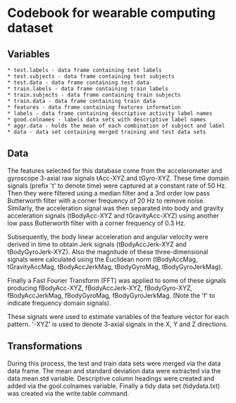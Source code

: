 # Codebook for wearable computing dataset

## Variables
	* test.labels - data frame containing test labels
	* test.subjects - data frame containing test subjects
	* test.data - data frame containing test data
	* train.labels - data frame containing train labels
	* train.subjects - data frame containing train subjects
	* train.data - data frame containing train data
	* features - data frame containing features information
	* labels - data frame containing descriptive activity label names
	* good.colnames - labels data sets with descriptive label names
	* aggr.data - holds the mean of each combination of subject and label
	* data - data set containing merged training and test data sets

## Data
The features selected for this database come from the accelerometer and gyroscope 3-axial raw signals tAcc-XYZ and tGyro-XYZ. These time domain signals (prefix 't' to denote time) were captured at a constant rate of 50 Hz. Then they were filtered using a median filter and a 3rd order low pass Butterworth filter with a corner frequency of 20 Hz to remove noise. Similarly, the acceleration signal was then separated into body and gravity acceleration signals (tBodyAcc-XYZ and tGravityAcc-XYZ) using another low pass Butterworth filter with a corner frequency of 0.3 Hz.

Subsequently, the body linear acceleration and angular velocity were derived in time to obtain Jerk signals (tBodyAccJerk-XYZ and tBodyGyroJerk-XYZ). Also the magnitude of these three-dimensional signals were calculated using the Euclidean norm (tBodyAccMag, tGravityAccMag, tBodyAccJerkMag, tBodyGyroMag, tBodyGyroJerkMag).

Finally a Fast Fourier Transform (FFT) was applied to some of these signals producing fBodyAcc-XYZ, fBodyAccJerk-XYZ, fBodyGyro-XYZ, fBodyAccJerkMag, fBodyGyroMag, fBodyGyroJerkMag. (Note the 'f' to indicate frequency domain signals).

These signals were used to estimate variables of the feature vector for each pattern.
'-XYZ' is used to denote 3-axial signals in the X, Y and Z directions.

## Transformations
During this process, the test and train data sets were merged via the data data frame.
The mean and standard deviation data were extracted via the data.mean.std variable.
Descriptive column headings were created and added via the gool.colnames variable.
Finally a tidy data set (tidydata.txt) was created via the write.table command.
